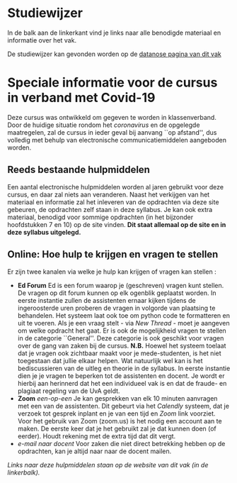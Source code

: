 # Studiewijzer

In de balk aan de linkerkant vind je links naar alle benodigde materiaal en informatie over het vak.

De studiewijzer kan gevonden worden op de [datanose pagina van dit vak](https://datanose.nl/#course[77182])

# Speciale informatie voor de cursus in verband met Covid-19

Deze cursus was ontwikkeld om gegeven te worden in klassenverband. Door de huidige
situatie rondom het *coronavirus* en de opgelegde maatregelen, zal de cursus
in ieder geval bij aanvang ``op afstand'', dus volledig met behulp van electronische
communicatiemiddelen aangeboden worden.

## Reeds bestaande hulpmiddelen

Een aantal electronische hulpmiddelen worden al jaren gebruikt voor deze cursus, en daar
zal niets aan veranderen. Naast het verkijgen van het materiaal en informatie zal het inleveren van de opdrachten
via deze site gebeuren, de opdrachten
zelf staan in deze syllabus. Je kan ook extra materiaal, benodigd voor sommige opdrachten (in het bijzonder
hoofdstukken 7 en 10) op de site vinden. **Dit staat allemaal op de site en in deze syllabus uitgelegd.**

## Online: Hoe hulp te krijgen en vragen te stellen
Er zijn twee kanalen via welke je hulp kan krijgen of vragen kan stellen :

* **Ed Forum** Ed is een forum waarop je (geschreven) vragen kunt stellen. De vragen op dit forum kunnen op elk
ogenblik geplaatst worden. In eerste instantie zullen de assistenten ernaar kijken tijdens de ingeroosterde uren
proberen de vragen in volgorde van plaatsing te behandelen. Het systeem laat ook toe om python code te formatteren
en uit te voeren. Als je een vraag stelt - via *New Thread* - moet je aangeven om welke opdracht het gaat.
Er is ook de mogelijkheid vragen te stellen in de categorie ``General''. Deze categorie is ook geschikt voor vragen
over de gang van zaken bij de cursus.
**N.B.** Hoewel het systeem toelaat dat je vragen ook zichtbaar maakt voor je mede-studenten, is het niet
toegestaan dat jullie elkaar helpen. Wat natuurlijk wel kan is het bediscussieren van de uitleg en theorie in
de syllabus. In eerste instantie dien je je vragen te beperken tot de assistenten en docent. Je wordt er hierbij aan
herinnerd dat het een individueel vak is en dat de fraude- en plagiaat regeling van de UvA geldt.
* **Zoom** *een-op-een* Je kan gesprekken van elk 10 minuten aanvragen met een van de
assistenten. Dit gebeurt via het *Calendly* systeem, dat je verzoek tot gesprek inplant en je van een tijd
en *Zoom* link voorziet. Voor het gebruik van Zoom (zoom.us) is het nodig een account aan te maken. De eerste keer
dat je het gebruikt zal je dat kunnen doen (of eerder). Houdt rekening met de extra tijd dat dit vergt.
* *e-mail naar docent* Voor zaken die niet direct betrekking hebben op de opdrachten, kan je altijd naar
naar de docent mailen.

*Links naar deze hulpmiddelen staan op de website van dit vak (in de linkerbalk).*



